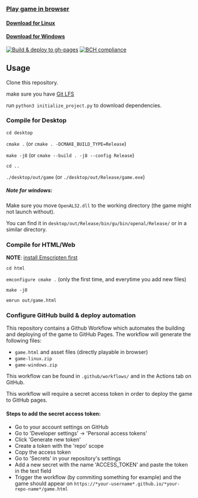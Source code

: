 
### [Play game in browser](https://hilkojj.github.io/dibidabidab/game.html)
#### [Download for Linux](https://hilkojj.github.io/dibidabidab/game-linux.zip)
#### [Download for Windows](https://hilkojj.github.io/dibidabidab/game-windows.zip)

[![Build & deploy to gh-pages](https://github.com/hilkojj/dibidabidab/workflows/Build%20&%20deploy%20to%20gh-pages/badge.svg)](https://github.com/hilkojj/dibidabidab/actions)
[![BCH compliance](https://bettercodehub.com/edge/badge/hilkojj/dibidabidab?branch=master)](https://bettercodehub.com/)

## Usage

Clone this repository.

make sure you have [Git LFS](https://git-lfs.github.com/)

run `python3 initialize_project.py` to download dependencies.

### Compile for Desktop

`cd desktop`

`cmake .` (or `cmake . -DCMAKE_BUILD_TYPE=Release`)

`make -j8` (or `cmake --build . -j8 --config Release`)

`cd ..`

`./desktop/out/game` (or `./desktop/out/Release/game.exe`)

##### Note for windows:
Make sure you move `OpenAL32.dll` to the working directory (the game might not launch without). 

You can find it in `desktop/out/Release/bin/gu/bin/openal/Release/` or in a similar directory. 

### Compile for HTML/Web

**NOTE**: [install Emscripten first](https://emscripten.org/docs/getting_started/downloads.html)

`cd html`

`emconfigure cmake .` (only the first time, and everytime you add new files)

`make -j8`

`emrun out/game.html`

### Configure GitHub build & deploy automation

This repository contains a Github Workflow which automates the building and deploying of the game to GitHub Pages.
The workflow will generate the following files:
- `game.html` and asset files (directly playable in browser)
- `game-linux.zip`
- `game-windows.zip`

This workflow can be found in `.github/workflows/` and in the Actions tab on GitHub.

This workflow will require a secret access token in order to deploy the game to GitHub pages.

#### Steps to add the secret access token:

- Go to your account settings on GitHub
- Go to 'Developer settings' -> 'Personal access tokens'
- Click 'Generate new token'
- Create a token with the 'repo' scope
- Copy the access token
- Go to 'Secrets' in your repository's settings
- Add a new secret with the name 'ACCESS_TOKEN' and paste the token in the text field
- Trigger the workflow (by commiting something for example) and the game should appear on `https://*your-username*.github.io/*your-repo-name*/game.html`

